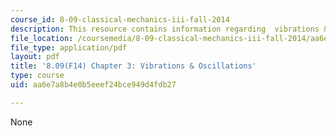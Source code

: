 ```yaml
---
course_id: 8-09-classical-mechanics-iii-fall-2014
description: This resource contains information regarding  vibrations & oscillations.
file_location: /coursemedia/8-09-classical-mechanics-iii-fall-2014/aa6e7a8b4e0b5eeef24bce949d4fdb27_MIT8_09F14_Chapter_3.pdf
file_type: application/pdf
layout: pdf
title: '8.09(F14) Chapter 3: Vibrations & Oscillations'
type: course
uid: aa6e7a8b4e0b5eeef24bce949d4fdb27

---
```

None